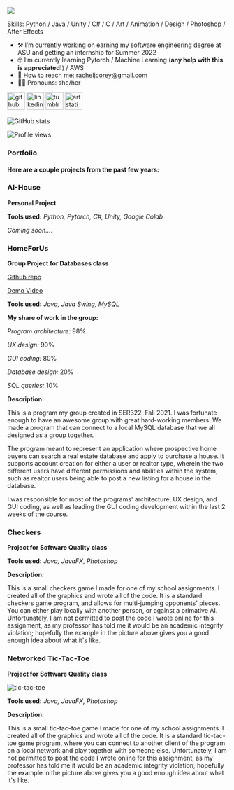![](https://arturssmirnovs.github.io/github-profile-readme-generator/images/banner.png)


Skills: Python / Java / Unity / C# / C / Art / Animation / Design / Photoshop / After Effects

- ⚒️ I’m currently working on earning my software engineering degree at ASU and getting an internship for Summer 2022 
- 🤓 I’m currently learning Pytorch / Machine Learning (**any help with this is appreciated!**) / AWS 
- 💌 How to reach me: racheljcorey@gmail.com 
- 🕵️‍♀️ Pronouns: she/her 


[<img src='https://cdn.jsdelivr.net/npm/simple-icons@3.0.1/icons/github.svg' alt='github' height='40'>](https://github.com/rachelcorey)  [<img src='https://cdn.jsdelivr.net/npm/simple-icons@3.0.1/icons/linkedin.svg' alt='linkedin' height='40'>](https://www.linkedin.com/in/racheljcorey/)  [<img src='https://cdn.jsdelivr.net/npm/simple-icons@3.0.1/icons/tumblr.svg' alt='tumblr' height='40'>](http://kirrys.tumblr.com)  [<img src='https://cdn.jsdelivr.net/npm/simple-icons@3.0.1/icons/artstation.svg' alt='artstation' height='40'>](https://www.artstation.com/racheljcorey)  

![GitHub stats](https://github-readme-stats.vercel.app/api?username=rachelcorey&show_icons=true)  

![Profile views](https://gpvc.arturio.dev/rachelcorey)  

### Portfolio

#### Here are a couple projects from the past few years:

### AI-House

**Personal Project**

**Tools used:**
*Python, Pytorch, C#, Unity, Google Colab*

*Coming soon....*

### HomeForUs

**Group Project for Databases class**

[Github repo]() 

[Demo Video]()

**Tools used:**
*Java, Java Swing, MySQL*

**My share of work in the group:**

*Program architecture:* 98%

*UX design:* 90%

*GUI coding:* 80%

*Database design:* 20%

*SQL queries:* 10%

**Description:**

This is a program my group created in SER322, Fall 2021. I was fortunate enough to have an awesome group with great hard-working members. We made a program that can connect to a local MySQL database that we all designed as a group together. 

The program meant to represent an application where prospective home buyers can search a real estate database and apply to purchase a house. It supports account creation for either a user or realtor type, wherein the two different users have different permissions and abilities within the system, such as realtor users being able to post a new listing for a house in the database. 

I was responsible for most of the programs' architecture, UX design, and GUI coding, as well as leading the GUI coding development within the last 2 weeks of the course. 


### Checkers

**Project for Software Quality class**

**Tools used:**
*Java, JavaFX, Photoshop*

**Description:**

This is a small checkers game I made for one of my school assignments. I created all of the graphics and wrote all of the code. It is a standard checkers game program, and allows for multi-jumping opponents' pieces. You can either play locally with another person, or against a primative AI. 
Unfortunately, I am not permitted to post the code I wrote online for this assignment, as my professor has told me it would be an academic integrity violation; hopefully the example in the picture above gives you a good enough idea about what it's like.

### Networked Tic-Tac-Toe

**Project for Software Quality class**

![tic-tac-toe](assets/images/tictactoe.gif)


**Tools used:**
*Java, JavaFX, Photoshop*

**Description:**

This is a small tic-tac-toe game I made for one of my school assignments. I created all of the graphics and wrote all of the code. It is a standard tic-tac-toe game program, where you can connect to another client of the program on a local network and play together with someone else.
Unfortunately, I am not permitted to post the code I wrote online for this assignment, as my professor has told me it would be an academic integrity violation; hopefully the example in the picture above gives you a good enough idea about what it's like.
